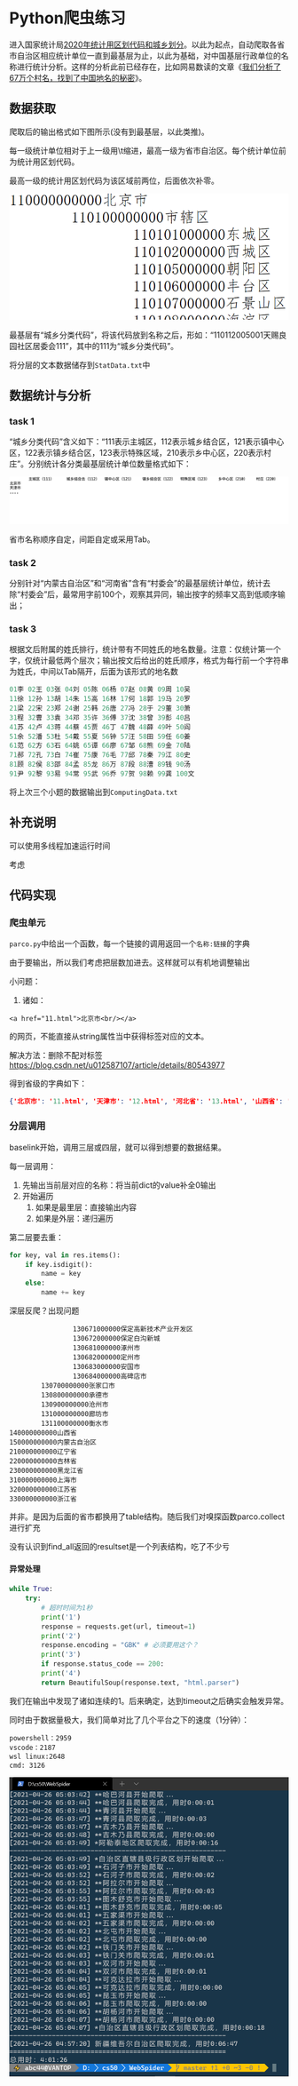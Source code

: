 # Python爬虫练习

进入国家统计局[2020年统计用区划代码和城乡划分](http://www.stats.gov.cn/tjsj/tjbz/tjyqhdmhcxhfdm/2020/index.html)。以此为起点，自动爬取各省市自治区相应统计单位一直到最基层为止，以此为基础，对中国基层行政单位的名称进行统计分析。这样的分析此前已经存在，比如网易数读的文章《[我们分析了67万个村名，找到了中国地名的秘密](https://xw.qq.com/cmsid/20181204A18Y2Q00?f=dc)》。

## 数据获取

爬取后的输出格式如下图所示(没有到最基层，以此类推)。

每一级统计单位相对于上一级用\t缩进，最高一级为省市自治区。每个统计单位前为统计用区划代码。

最高一级的统计用区划代码为该区域前两位，后面依次补零。

![image-20210421183006475](.\assets\image-20210421183006475.png)

最基层有“城乡分类代码”，将该代码放到名称之后，形如：“110112005001天赐良园社区居委会111”，其中的111为“城乡分类代码”。

将分层的文本数据储存到`StatData.txt`中

## 数据统计与分析

### task 1

“城乡分类代码”含义如下：“111表示主城区，112表示城乡结合区，121表示镇中心区，122表示镇乡结合区，123表示特殊区域，210表示乡中心区，220表示村庄”。分别统计各分类最基层统计单位数量格式如下：

![image-20210421190029659](.\assets\image-20210421190029659.png)

省市名称顺序自定，间距自定或采用Tab。



### task 2

分别针对“内蒙古自治区”和“河南省”含有“村委会”的最基层统计单位，统计去除“村委会”后，最常用字前100个，观察其异同，输出按字的频率又高到低顺序输出；

### task 3

根据文后附属的姓氏排行，统计带有不同姓氏的地名数量。注意：仅统计第一个字，仅统计最低两个层次；输出按文后给出的姓氏顺序，格式为每行前一个字符串为姓氏，中间以Tab隔开，后面为该形式的地名数

```sql
01李 02王 03张 04刘 05陈 06杨 07赵 08黄 09周 10吴
11徐 12孙 13胡 14朱 15高 16林 17何 18郭 19马 20罗
21梁 22宋 23郑 24谢 25韩 26唐 27冯 28于 29董 30萧
31程 32曹 33袁 34邓 35许 36傅 37沈 38曾 39彭 40吕
41苏 42卢 43蒋 44蔡 45贾 46丁 47魏 48薛 49叶 50阎
51余 52潘 53杜 54戴 55夏 56钟 57汪 58田 59任 60姜
61范 62方 63石 64姚 65谭 66廖 67邹 68熊 69金 70陆
71郝 72孔 73白 74崔 75康 76毛 77邱 78秦 79江 80史
81顾 82侯 83邵 84孟 85龙 86万 87段 88漕 89钱 90汤
91尹 92黎 93易 94常 95武 96乔 97贺 98赖 99龚 100文
```

将上次三个小题的数据输出到`ComputingData.txt`



## 补充说明

可以使用多线程加速运行时间

考虑

## 代码实现
### 爬虫单元

`parco.py`中给出一个函数，每一个链接的调用返回一个`名称:链接`的字典

由于要输出，所以我们考虑把层数加进去。这样就可以有机地调整输出

小问题：
1. 诸如：
```
<a href="11.html">北京市<br/></a>
```
的网页，不能直接从string属性当中获得标签对应的文本。

解决方法：删除不配对标签 https://blog.csdn.net/u012587107/article/details/80543977



得到省级的字典如下：

```json
{'北京市': '11.html', '天津市': '12.html', '河北省': '13.html', '山西省': '14.html', '内蒙古自治区': '15.html', '辽宁省': '21.html', '吉林省': '22.html', '黑龙江省': '23.html', '上海市': '31.html', '江苏省': '32.html', '浙江省': '33.html', '安徽省': '34.html', '福建省': '35.html', '江西省': '36.html', '山东省': '37.html', '河南省': '41.html', '湖北省': '42.html', '湖南省': '43.html', '广东省': '44.html', '广西壮族自治区': '45.html', '海南省': '46.html', '重庆市': '50.html', '四川省': '51.html', '贵州省': '52.html', '云南省': '53.html', '西藏自治区': '54.html', '陕西省': '61.html', '甘肃省': '62.html', '青海省': '63.html', '宁夏回族自治区': '64.html', '新疆维吾尔自治区': '65.html'}
```



### 分层调用
baselink开始，调用三层或四层，就可以得到想要的数据结果。

每一层调用：

1. 先输出当前层对应的名称：将当前dict的value补全0输出
2. 开始遍历
   1. 如果是最里层：直接输出内容
   2. 如果是外层：递归遍历

第二层要去重：

```python
for key, val in res.items():
	if key.isdigit():
		name = key
	else:
		name += key
```



深层反爬？出现问题

```
                130671000000保定高新技术产业开发区
                130672000000保定白沟新城
                130681000000涿州市
                130682000000定州市
                130683000000安国市
                130684000000高碑店市
        130700000000张家口市
        130800000000承德市
        130900000000沧州市
        131000000000廊坊市
        131100000000衡水市
140000000000山西省
150000000000内蒙古自治区
210000000000辽宁省
220000000000吉林省
230000000000黑龙江省
310000000000上海市
320000000000江苏省
330000000000浙江省
```

并非。是因为后面的省市都换用了table结构。随后我们对嗅探函数parco.collect进行扩充



没有认识到find_all返回的resultset是一个列表结构，吃了不少亏


#### 异常处理
```python
while True:
	try:
		# 超时时间为1秒
		print('1')
		response = requests.get(url, timeout=1)
		print('2')
		response.encoding = "GBK" # 必须要用这个？
		print('3')
		if response.status_code == 200:
		print('4')
		return BeautifulSoup(response.text, "html.parser")
```
我们在输出中发现了诸如连续的1。后来确定，达到timeout之后确实会触发异常。


同时由于数据量极大，我们简单对比了几个平台之下的速度（1分钟）：
```
powershell：2959
vscode：2187
wsl linux:2648
cmd: 3126
```

![image-20210426085157572](assets/image-20210426085157572.png)